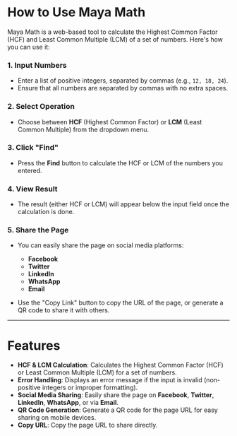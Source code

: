 # How to Use Maya Math

Maya Math is a web-based tool to calculate the Highest Common Factor (HCF) and Least Common Multiple (LCM) of a set of numbers. Here's how you can use it:

### 1. **Input Numbers**
   - Enter a list of positive integers, separated by commas (e.g., `12, 18, 24`).
   - Ensure that all numbers are separated by commas with no extra spaces.

### 2. **Select Operation**
   - Choose between **HCF** (Highest Common Factor) or **LCM** (Least Common Multiple) from the dropdown menu.

### 3. **Click "Find"**
   - Press the **Find** button to calculate the HCF or LCM of the numbers you entered.

### 4. **View Result**
   - The result (either HCF or LCM) will appear below the input field once the calculation is done.

### 5. **Share the Page**
   - You can easily share the page on social media platforms:
     - **Facebook**
     - **Twitter**
     - **LinkedIn**
     - **WhatsApp**
     - **Email**
   
   - Use the "Copy Link" button to copy the URL of the page, or generate a QR code to share it with others.

---

# Features

- **HCF & LCM Calculation**: Calculates the Highest Common Factor (HCF) or Least Common Multiple (LCM) for a set of numbers.
- **Error Handling**: Displays an error message if the input is invalid (non-positive integers or improper formatting).
- **Social Media Sharing**: Easily share the page on **Facebook**, **Twitter**, **LinkedIn**, **WhatsApp**, or via **Email**.
- **QR Code Generation**: Generate a QR code for the page URL for easy sharing on mobile devices.
- **Copy URL**: Copy the page URL to share directly.
